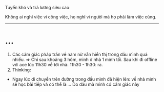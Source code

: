 Tuyển khó và trả lương siêu cao 


Không ai nghỉ việc vì công việc, họ nghỉ vì người mà họ phải làm việc cùng. 

---



# ...
1. Các cảm giác pháp trần về nam nữ vẫn hiển thị trong đầu mình quá nhiều. => Chỉ sau khoảng 3 hôm, mình ở nhà 1 mình tối. 
  Sau khi đi offline với ace lúc 11h30 về tới nhà. 11h30 - 1h30: ra. 
2.  Thinking: 
   - Ngay lúc di chuyển trên đường trong đầu mình đã hiện lên: về nhà mình sẽ học bài tiếp và có thể là ... Do đâu mà mình có cảm giác này 















